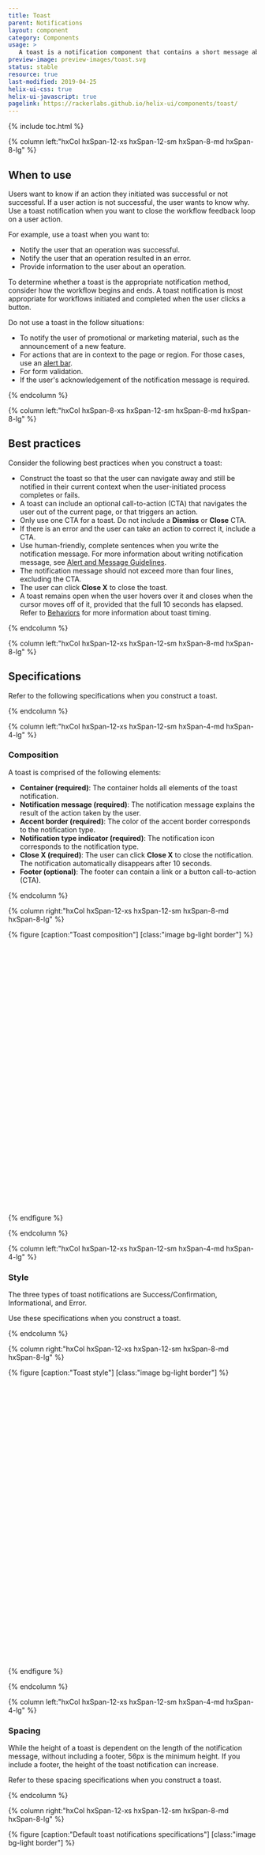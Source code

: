 ```yaml
---
title: Toast
parent: Notifications
layout: component
category: Components
usage: >
   A toast is a notification component that contains a short message about the status of a process triggered by the user. A toast appears on the screen for 10 seconds and then disappears.
preview-image: preview-images/toast.svg
status: stable
resource: true
last-modified: 2019-04-25
helix-ui-css: true
helix-ui-javascript: true
pagelink: https://rackerlabs.github.io/helix-ui/components/toast/
---
```


{% include toc.html %}

<section class="static-section" markdown="1">

<div class="hxRow" markdown="1">

{% column left:"hxCol hxSpan-12-xs hxSpan-12-sm hxSpan-8-md hxSpan-8-lg" %}

## When to use

Users want to know if an action they initiated was successful or not successful. If a user action is not successful, the user wants to know why. Use a toast notification when you want to close the workflow feedback loop on a user action.

For example, use a toast when you want to:

- Notify the user that an operation was successful.
- Notify the user that an operation resulted in an error.
- Provide information to the user about an operation.

To determine whether a toast is the appropriate notification method, consider how the workflow begins and ends. A toast notification is most appropriate for workflows initiated and completed when the user clicks a button.

Do not use a toast in the follow situations:

- To notify the user of promotional or marketing material, such as the announcement of a new feature.
- For actions that are in context to the page or region. For those cases, use an [alert bar]({{site.baseurl}}/components/alert-bar.html).
- For form validation.
- If the user's acknowledgement of the notification message is required.

{% endcolumn %}

</div>

</section>

<section class="static-section" markdown="1">

<div class="hxRow" markdown="1">

{% column left:"hxCol hxSpan-8-xs hxSpan-12-sm hxSpan-8-md hxSpan-8-lg" %}

## Best practices

Consider the following best practices when you construct a toast:

- Construct the toast so that the user can navigate away and still be notified in their current context when the user-initiated process completes or fails.
- A toast can include an optional call-to-action (CTA) that navigates the user out of the current page, or that triggers an action.
- Only use one CTA for a toast. Do not include a **Dismiss** or **Close** CTA.
- If there is an error and the user can take an action to correct it, include a CTA.
- Use human-friendly, complete sentences when you write the notification message. For more information about writing notification message, see [Alert and Message Guidelines]({{site.baseurl}}/style/alert-messages.html).
- The notification message should not exceed more than four lines, excluding the CTA.
- The user can click **Close X** to close the toast.
- A toast remains open when the user hovers over it and closes when the cursor moves off of it, provided that the full 10 seconds has elapsed. Refer to [Behaviors]({{page.url}}#behaviors) for more information about toast timing.

{% endcolumn %}

</div>

</section>

<section class="static-section" markdown="1">

<div class="hxRow" markdown="1">

{% column left:"hxCol hxSpan-12-xs hxSpan-12-sm hxSpan-8-md hxSpan-8-lg" %}

## Specifications

Refer to the following specifications when you construct a toast.

{% endcolumn %}

</div>

</section>

<section class="static-section" markdown="1">

<div class="hxRow" markdown="1">

{% column left:"hxCol hxSpan-12-xs hxSpan-12-sm hxSpan-4-md hxSpan-4-lg" %}

### Composition

A toast is comprised of the following elements:

- **Container (required)**: The container holds all elements of the toast notification.
- **Notification message (required)**: The notification message explains the result of the action taken by the user.
- **Accent border (required)**: The color of the accent border corresponds to the notification type.
- **Notification type indicator (required)**: The notification icon corresponds to the notification type.
- **Close X (required)**: The user can click **Close X** to close the notification. The notification automatically disappears after 10 seconds.
- **Footer (optional)**: The footer can contain a link or a button call-to-action (CTA).

{% endcolumn %}

{% column right:"hxCol hxSpan-12-xs hxSpan-12-sm hxSpan-8-md hxSpan-8-lg" %}

{% figure [caption:"Toast composition"] [class:"image bg-light border"] %}
<embed src="{{site.baseurl}}/assets/images/components/notifications/toasts/toast-composition.png" width="556"/>
{% endfigure %}

{% endcolumn %}

</div>

</section>

<section class="static-section" markdown="1">

<div class="hxRow" markdown="1">

{% column left:"hxCol hxSpan-12-xs hxSpan-12-sm hxSpan-4-md hxSpan-4-lg" %}

### Style

The three types of toast notifications are Success/Confirmation, Informational, and Error.

Use these specifications when you construct a toast.

{% endcolumn %}

{% column right:"hxCol hxSpan-12-xs hxSpan-12-sm hxSpan-8-md hxSpan-8-lg" %}

{% figure [caption:"Toast style"] [class:"image bg-light border"] %}
<embed src="{{site.baseurl}}/assets/images/components/notifications/toasts/toast-style.png" width="587"/>
{% endfigure %}

{% endcolumn %}

</div>

</section>

<section class="static-section" markdown="1">

<div class="hxRow" markdown="1">

{% column left:"hxCol hxSpan-12-xs hxSpan-12-sm hxSpan-4-md hxSpan-4-lg" %}

### Spacing

While the height of a toast is dependent on the length of the notification message, without including a footer, 56px is the minimum height. If you include a footer, the height of the toast notification can increase.

Refer to these spacing specifications when you construct a toast.

{% endcolumn %}

{% column right:"hxCol hxSpan-12-xs hxSpan-12-sm hxSpan-8-md hxSpan-8-lg" %}

{% figure [caption:"Default toast notifications specifications"] [class:"image bg-light border"] %}
<embed src="{{site.baseurl}}/assets/images/components/notifications/toasts/toast-spacing.png" width="506"/>
{% endfigure %}

{% endcolumn %}

</div>

</section>

<section class="static-section" markdown="1">

<div class="hxRow" markdown="1">

{% column left:"hxCol hxSpan-12-xs hxSpan-12-sm hxSpan-4-md hxSpan-4-lg" %}

### Behaviors

Ensure that a toast supports the following behaviors:

 - **Placement and stacking**: Place toasts in the top-right corner of the page, 32px beneath the eyebrow. If more than one toast notification is triggered simultaneously, vertically stack them 32px apart, with newer toasts placed on top. Refer to [Eyebrow]({{site.baseurl}}/components/eyebrow.html) for information about constructing an eyebrow.
 - **Animation and timing**: The toast fades in over `400ms`, remains for 10 seconds, and then fades out over `400ms`. If the user hovers over the toast while it is fading out, it immediately gains full opacity. A toast persists indefinitely on cursor hover. When the cursor moves off the toast, the toast persists for three more seconds, and then fades out over `400 ms`.

{% endcolumn %}

{% column right:"hxCol hxSpan-12-xs hxSpan-12-sm hxSpan-8-md hxSpan-8-lg" %}

{% figure [caption:"Placement, animation, and stacking of toast notifications in context"] [class:"image bg-light border"] %}
<embed src="{{site.baseurl}}/assets/images/components/notifications/toasts/toast-behaviors.png" width="498"/>
{% endfigure %}

{% endcolumn %}

</div>

</section>

<div class="hxRow" markdown="1">

{% column left:"hxCol hxSpan-12-xs hxSpan-12-sm hxSpan-4-md hxSpan-4-lg" %}

## Variation

You can use the footer to include a [hyperlink]({{site.baseurl}}/style/text-conventions.html) or a [tertiary button]({{site.baseurl}}/components/buttons.html#tertiary-button-weight) CTA.

While most toasts do not need a CTA, you may want to include a CTA for the following reasons:

- The user has navigated away from the page where they initiated the process and needs to quickly navigate back. For example, the user creates a user, navigates away, and they want to navigate back to that user to configure their permission settings. In this scenario, a link that navigates the user to the details page is useful.
- If a process fails, it might be helpful to include a CTA so the user can retry the process.

If you include a footer, use these spacing guidelines.

{% endcolumn %}

{% column right:"hxCol hxSpan-12-xs hxSpan-12-sm hxSpan-8-md hxSpan-8-lg" %}

{% figure [caption:"Placement, animation, and stacking of toast notifications in context"] [class:"image bg-light border"] %}
<embed src="{{site.baseurl}}/assets/images/components/notifications/toasts/toast-variationwithfooter.png" width="511"/>
{% endfigure %}

{% endcolumn %}

</div>

</section>
